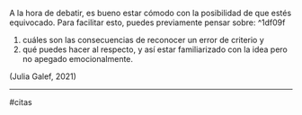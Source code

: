 A la hora de debatir, es bueno estar cómodo con la posibilidad de que estés equivocado. Para facilitar esto, puedes previamente pensar sobre:   ^1df09f
  
1. cuáles son las consecuencias de reconocer un error de criterio y  
2. qué puedes hacer al respecto, y así estar familiarizado con la idea pero no apegado emocionalmente.  
  
(Julia Galef, 2021)

---
#citas 
